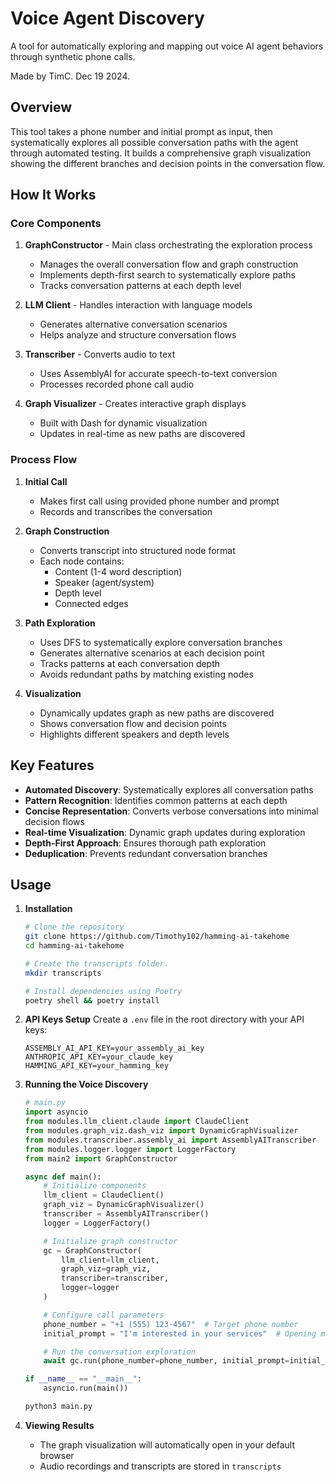 # Voice Agent Discovery

A tool for automatically exploring and mapping out voice AI agent behaviors through synthetic phone calls.

Made by TimC. Dec 19 2024.

## Overview

This tool takes a phone number and initial prompt as input, then systematically explores all possible conversation paths with the agent through automated testing. It builds a comprehensive graph visualization showing the different branches and decision points in the conversation flow.

## How It Works

### Core Components

1. **GraphConstructor** - Main class orchestrating the exploration process
   - Manages the overall conversation flow and graph construction
   - Implements depth-first search to systematically explore paths
   - Tracks conversation patterns at each depth level

2. **LLM Client** - Handles interaction with language models
   - Generates alternative conversation scenarios
   - Helps analyze and structure conversation flows

3. **Transcriber** - Converts audio to text
   - Uses AssemblyAI for accurate speech-to-text conversion
   - Processes recorded phone call audio

4. **Graph Visualizer** - Creates interactive graph displays
   - Built with Dash for dynamic visualization
   - Updates in real-time as new paths are discovered

### Process Flow

1. **Initial Call**
   - Makes first call using provided phone number and prompt
   - Records and transcribes the conversation

2. **Graph Construction**
   - Converts transcript into structured node format
   - Each node contains:
     - Content (1-4 word description)
     - Speaker (agent/system)
     - Depth level
     - Connected edges

3. **Path Exploration**
   - Uses DFS to systematically explore conversation branches
   - Generates alternative scenarios at each decision point
   - Tracks patterns at each conversation depth
   - Avoids redundant paths by matching existing nodes

4. **Visualization**
   - Dynamically updates graph as new paths are discovered
   - Shows conversation flow and decision points
   - Highlights different speakers and depth levels

## Key Features

- **Automated Discovery**: Systematically explores all conversation paths
- **Pattern Recognition**: Identifies common patterns at each depth
- **Concise Representation**: Converts verbose conversations into minimal decision flows
- **Real-time Visualization**: Dynamic graph updates during exploration
- **Depth-First Approach**: Ensures thorough path exploration
- **Deduplication**: Prevents redundant conversation branches

## Usage

1. **Installation**
   ```bash
   # Clone the repository
   git clone https://github.com/Timothy102/hamming-ai-takehome
   cd hamming-ai-takehome

   # Create the transcripts folder.
   mkdir transcripts

   # Install dependencies using Poetry
   poetry shell && poetry install
   ```

2. **API Keys Setup**
   Create a `.env` file in the root directory with your API keys:
   ```
   ASSEMBLY_AI_API_KEY=your_assembly_ai_key
   ANTHROPIC_API_KEY=your_claude_key 
   HAMMING_API_KEY=your_hamming_key
   ```

3. **Running the Voice Discovery**
   ```python
   # main.py
   import asyncio
   from modules.llm_client.claude import ClaudeClient
   from modules.graph_viz.dash_viz import DynamicGraphVisualizer
   from modules.transcriber.assembly_ai import AssemblyAITranscriber
   from modules.logger.logger import LoggerFactory
   from main2 import GraphConstructor

   async def main():
       # Initialize components
       llm_client = ClaudeClient()
       graph_viz = DynamicGraphVisualizer()
       transcriber = AssemblyAITranscriber()
       logger = LoggerFactory()

       # Initialize graph constructor
       gc = GraphConstructor(
           llm_client=llm_client,
           graph_viz=graph_viz,
           transcriber=transcriber,
           logger=logger
       )

       # Configure call parameters
       phone_number = "+1 (555) 123-4567"  # Target phone number
       initial_prompt = "I'm interested in your services"  # Opening message

       # Run the conversation exploration
       await gc.run(phone_number=phone_number, initial_prompt=initial_prompt)

   if __name__ == "__main__":
       asyncio.run(main())
   ```

   ```python
   python3 main.py
   ```

4. **Viewing Results**
   - The graph visualization will automatically open in your default browser
   - Audio recordings and transcripts are stored in `transcripts`